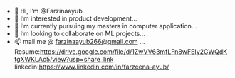 - 👋 Hi, I’m @Farzinaayub
- 👀 I’m interested in product development...
- 🌱 I’m currently pursuing my masters in computer application...
- 💞️ I’m looking to collaborate on ML projects...
- 📫 mail me @ farzinaayub266@gmail.com ...
Resume:https://drive.google.com/file/d/1ZwVV63mfLFn8wFEIy2GWQdKtgXWKLAc5/view?usp=share_link
linkedin:https://www.linkedin.com/in/farzeena-ayub/

